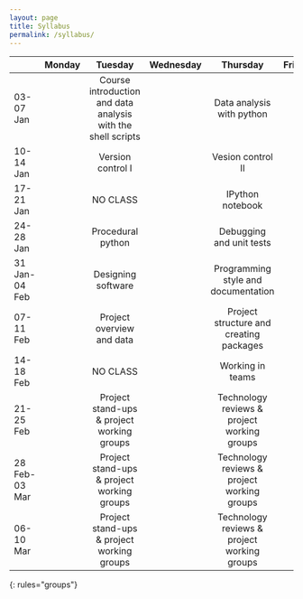 ```yaml
---
layout: page
title: Syllabus
permalink: /syllabus/
---
```


|           | Monday | Tuesday | Wednesday | Thursday | Friday | 
|:----------|:------:|:-------:|:---------:|:--------:|:------:|
|03-07 Jan       ||Course introduction and data analysis with the shell scripts   ||Data analysis with python  ||
|10-14 Jan       ||Version control I   ||Vesion control II  ||
|17-21 Jan       ||NO CLASS   ||IPython notebook  ||
|24-28 Jan       ||Procedural python   ||Debugging and unit tests  ||
|31 Jan-04 Feb   ||Designing software   ||Programming style and documentation  ||
|07-11 Feb       ||Project overview and data   ||Project structure and creating packages  ||
|14-18 Feb       ||NO CLASS   ||Working in teams  ||
|21-25 Feb       ||Project stand-ups & project working groups   ||Technology reviews & project working groups  ||
|28 Feb-03 Mar   ||Project stand-ups & project working groups   ||Technology reviews & project working groups  ||
|06-10 Mar       ||Project stand-ups & project working groups   ||Technology reviews & project working groups  ||
{: rules="groups"}